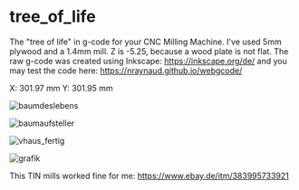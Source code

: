 # tree_of_life

The "tree of life" in g-code for your CNC Milling Machine. I've used 5mm plywood and a 1.4mm mill. Z is -5.25, because a wood plate is not flat. 
The raw g-code was created using Inkscape: https://inkscape.org/de/ and you may test the code here: https://nraynaud.github.io/webgcode/

X: 301.97 mm
Y: 301.95 mm


![baumdeslebens](https://user-images.githubusercontent.com/34414160/121781372-a9df7080-cba4-11eb-90a4-6f601f1f3398.jpg)

![baumaufsteller](https://user-images.githubusercontent.com/34414160/121781382-bbc11380-cba4-11eb-883c-fe0683828b00.jpg)

![vhaus_fertig](https://user-images.githubusercontent.com/34414160/121781388-c2e82180-cba4-11eb-876e-20d24fa0704a.jpg)

![grafik](https://user-images.githubusercontent.com/34414160/121781639-0ee79600-cba6-11eb-8327-f502d31879a7.png)

This TIN mills worked fine for me: https://www.ebay.de/itm/383995733921
